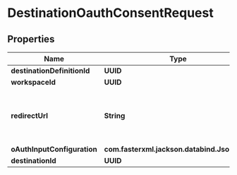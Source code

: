 

# DestinationOauthConsentRequest


## Properties

| Name | Type | Description | Notes |
|------------ | ------------- | ------------- | -------------|
|**destinationDefinitionId** | **UUID** |  |  |
|**workspaceId** | **UUID** |  |  |
|**redirectUrl** | **String** | The url to redirect to after getting the user consent |  |
|**oAuthInputConfiguration** | **com.fasterxml.jackson.databind.JsonNode** |  |  [optional] |
|**destinationId** | **UUID** |  |  [optional] |



